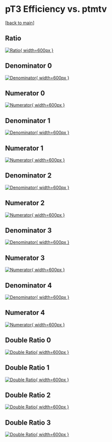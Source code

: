 # pT3 Efficiency vs. ptmtv

[[back to main](./)]



## Ratio

[![Ratio](../mtv/var/pT3_base_0_-1_eff_ptmtv.png){ width=600px }](../mtv/var/pT3_base_0_-1_eff_ptmtv.pdf)

## Denominator 0

[![Denominator](../mtv/den/pT3_base_0_-1_eff_ptmtv_den0.png){ width=600px }](../mtv/den/pT3_base_0_-1_eff_ptmtv_den0.pdf)

## Numerator 0

[![Numerator](../mtv/num/pT3_base_0_-1_eff_ptmtv_num0.png){ width=600px }](../mtv/num/pT3_base_0_-1_eff_ptmtv_num0.pdf)

## Denominator 1

[![Denominator](../mtv/den/pT3_base_0_-1_eff_ptmtv_den1.png){ width=600px }](../mtv/den/pT3_base_0_-1_eff_ptmtv_den1.pdf)

## Numerator 1

[![Numerator](../mtv/num/pT3_base_0_-1_eff_ptmtv_num1.png){ width=600px }](../mtv/num/pT3_base_0_-1_eff_ptmtv_num1.pdf)

## Denominator 2

[![Denominator](../mtv/den/pT3_base_0_-1_eff_ptmtv_den2.png){ width=600px }](../mtv/den/pT3_base_0_-1_eff_ptmtv_den2.pdf)

## Numerator 2

[![Numerator](../mtv/num/pT3_base_0_-1_eff_ptmtv_num2.png){ width=600px }](../mtv/num/pT3_base_0_-1_eff_ptmtv_num2.pdf)

## Denominator 3

[![Denominator](../mtv/den/pT3_base_0_-1_eff_ptmtv_den3.png){ width=600px }](../mtv/den/pT3_base_0_-1_eff_ptmtv_den3.pdf)

## Numerator 3

[![Numerator](../mtv/num/pT3_base_0_-1_eff_ptmtv_num3.png){ width=600px }](../mtv/num/pT3_base_0_-1_eff_ptmtv_num3.pdf)

## Denominator 4

[![Denominator](../mtv/den/pT3_base_0_-1_eff_ptmtv_den4.png){ width=600px }](../mtv/den/pT3_base_0_-1_eff_ptmtv_den4.pdf)

## Numerator 4

[![Numerator](../mtv/num/pT3_base_0_-1_eff_ptmtv_num4.png){ width=600px }](../mtv/num/pT3_base_0_-1_eff_ptmtv_num4.pdf)

## Double Ratio 0

[![Double Ratio](../mtv/ratio/pT3_base_0_-1_eff_ptmtv_ratio0.png){ width=600px }](../mtv/ratio/pT3_base_0_-1_eff_ptmtv_ratio0.pdf)

## Double Ratio 1

[![Double Ratio](../mtv/ratio/pT3_base_0_-1_eff_ptmtv_ratio1.png){ width=600px }](../mtv/ratio/pT3_base_0_-1_eff_ptmtv_ratio1.pdf)

## Double Ratio 2

[![Double Ratio](../mtv/ratio/pT3_base_0_-1_eff_ptmtv_ratio2.png){ width=600px }](../mtv/ratio/pT3_base_0_-1_eff_ptmtv_ratio2.pdf)

## Double Ratio 3

[![Double Ratio](../mtv/ratio/pT3_base_0_-1_eff_ptmtv_ratio3.png){ width=600px }](../mtv/ratio/pT3_base_0_-1_eff_ptmtv_ratio3.pdf)

